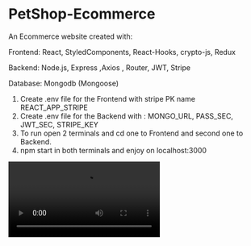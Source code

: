 # PetShop-Ecommerce

An Ecommerce website created with:

Frontend: React, StyledComponents, React-Hooks, crypto-js, Redux

Backend: Node.js, Express ,Axios , Router, JWT, Stripe

Database: Mongodb (Mongoose)

1) Create .env file for the Frontend with stripe PK name REACT_APP_STRIPE
2) Create .env file for the Backend with : MONGO_URL, PASS_SEC, JWT_SEC, STRIPE_KEY
3) To run open 2 terminals and cd one to Frontend and second one to Backend.
4) npm start in both terminals and enjoy on localhost:3000


![Alt text](preview.mp4) 
